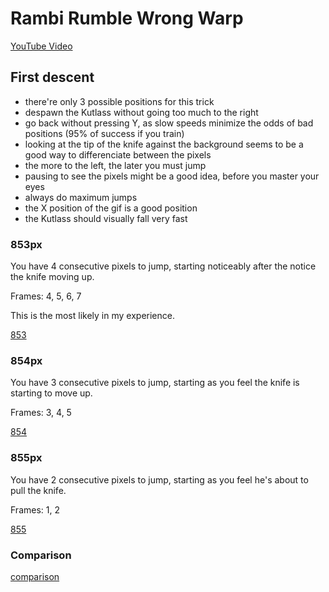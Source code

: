 # Rambi Rumble Wrong Warp

[YouTube Video](https://www.youtube.com/watch?v=41yX7x2rnG4)


## First descent

- there're only 3 possible positions for this trick
- despawn the Kutlass without going too much to the right
- go back without pressing Y, as slow speeds minimize the odds of bad positions (95% of success if you train)
- looking at the tip of the knife against the background seems to be a good way to differenciate between the pixels
- the more to the left, the later you must jump
- pausing to see the pixels might be a good idea, before you master your eyes
- always do maximum jumps
- the X position of the gif is a good position
- the Kutlass should visually fall very fast

### 853px

You have 4 consecutive pixels to jump, starting noticeably after the notice the knife moving up.

Frames: 4, 5, 6, 7

This is the most likely in my experience.

[853](https://i.imgur.com/y9gKnah.gif)

### 854px

You have 3 consecutive pixels to jump, starting as you feel the knife is starting to move up.

Frames: 3, 4, 5

[854](https://i.imgur.com/Ad1mhN2.gif)

### 855px

You have 2 consecutive pixels to jump, starting as you feel he's about to pull the knife.

Frames: 1, 2

[855](https://i.imgur.com/waHrkfS.gif)

### Comparison

[comparison](https://i.imgur.com/JBE98sb.gif)
